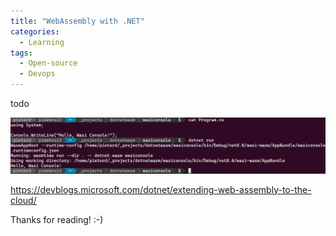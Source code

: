 ```yaml
---
title: "WebAssembly with .NET"
categories:
  - Learning
tags:
  - Open-source
  - Devops
---
```


todo

![img](../assets/images/2023-12-08-webassembly-dotnet.png)

https://devblogs.microsoft.com/dotnet/extending-web-assembly-to-the-cloud/

Thanks for reading! :-)

